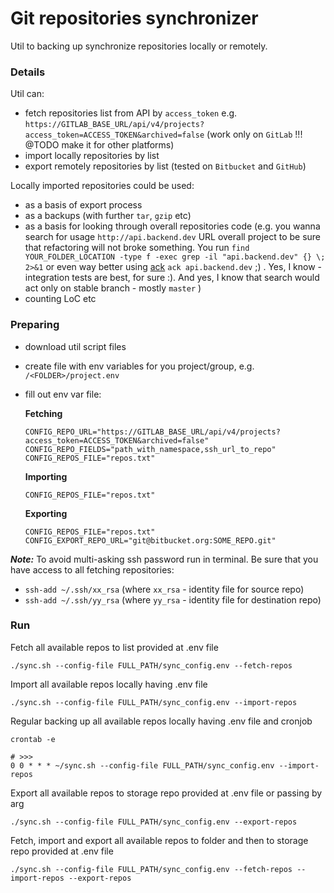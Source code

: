 # Git repositories synchronizer

Util to backing up synchronize repositories locally or remotely.


### Details

Util can:
- fetch repositories list from API by `access_token` e.g. `https://GITLAB_BASE_URL/api/v4/projects?access_token=ACCESS_TOKEN&archived=false`
  (work only on `GitLab` !!! @TODO make it for other platforms)
- import locally repositories by list
- export remotely repositories by list (tested on `Bitbucket` and `GitHub`)

Locally imported repositories could be used:
- as a basis of export process
- as a backups (with further `tar`, `gzip` etc)
- as a basis for looking through overall repositories code
  (e.g. you wanna search for usage `http://api.backend.dev` URL overall project to be sure that refactoring will not broke something. 
  You run `find YOUR_FOLDER_LOCATION -type f -exec grep -il "api.backend.dev" {} \; 2>&1` or even way better using [ack](https://beyondgrep.com/) `ack api.backend.dev` ;) . 
  Yes, I know - integration tests are best, for sure :). And yes, I know that search would act only on stable branch - mostly `master` )
- counting LoC etc 


### Preparing

- download util script files
- create file with env variables for you project/group, e.g. `/<FOLDER>/project.env`
- fill out env var file:
  
  **Fetching**
  ```env
  CONFIG_REPO_URL="https://GITLAB_BASE_URL/api/v4/projects?access_token=ACCESS_TOKEN&archived=false"
  CONFIG_REPO_FIELDS="path_with_namespace,ssh_url_to_repo"
  CONFIG_REPOS_FILE="repos.txt"
  ```
  
  **Importing**
    ```env
    CONFIG_REPOS_FILE="repos.txt"
    ```
    
  **Exporting**
    ```env
    CONFIG_REPOS_FILE="repos.txt"
    CONFIG_EXPORT_REPO_URL="git@bitbucket.org:SOME_REPO.git"
    ```

***Note:*** To avoid multi-asking ssh password run in terminal. Be sure that you have access to all fetching repositories:
- `ssh-add ~/.ssh/xx_rsa` (where `xx_rsa` - identity file for source repo)
- `ssh-add ~/.ssh/yy_rsa` (where `yy_rsa` - identity file for destination repo)


### Run

Fetch all available repos to list provided at .env file

```shell script
./sync.sh --config-file FULL_PATH/sync_config.env --fetch-repos
```

Import all available repos locally having .env file

```shell script
./sync.sh --config-file FULL_PATH/sync_config.env --import-repos
```

Regular backing up all available repos locally having .env file and cronjob

```shell script
crontab -e
 
# >>>
0 0 * * * ~/sync.sh --config-file FULL_PATH/sync_config.env --import-repos
```

Export all available repos to storage repo provided at .env file or passing by arg

```shell script
./sync.sh --config-file FULL_PATH/sync_config.env --export-repos
```

Fetch, import and export all available repos to folder and then to storage repo provided at .env file

```shell script
./sync.sh --config-file FULL_PATH/sync_config.env --fetch-repos --import-repos --export-repos
```
